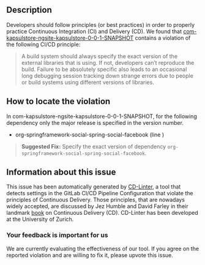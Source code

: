 
## Description
Developers should follow principles (or best practices) in order to properly practice Continuous Integration (CI) and Delivery (CD).
We found that [com-kapsulstore-ngsite-kapsulstore-0-0-1-SNAPSHOT](https://gitlab.com/kapsulstore/ng-site/blob/master/.gitlab-ci.yml) contains a violation of the following CI/CD principle:

> A build system should always specify the exact version of the external libraries that is using.
If not, developers can’t reproduce the build. Failure to be absolutely specific also leads to an occasional long debugging session tracking down strange errors due to people or build systems using different versions of libraries.

## How to locate the violation

In com-kapsulstore-ngsite-kapsulstore-0-0-1-SNAPSHOT, for the following dependency only the major release is specified in the version number.

* org-springframework-social-spring-social-facebook (line )

> **Suggested Fix:** Specify the exact version of dependency `org-springframework-social-spring-social-facebook`.

## Information about this issue

This issue has been automatically generated by [CD-Linter](https://gitlab.com/Jancso/configuration-analytics), a tool that detects settings in the GitLab CI/CD Pipeline Configuration that violate the principles of Continuous Delivery. Those principles, that are nowadays widely accepted, are discussed by Jez Humble and David Farley in their landmark [book](https://www.oreilly.com/library/view/continuous-delivery-reliable/9780321670250/) on Continuous Delivery (CD). CD-Linter has been developed at the University of Zurich.

### Your feedback is important for us
We are currently evaluating the effectiveness of our tool. If you agree on the reported violation and are willing to fix it, please upvote this issue.